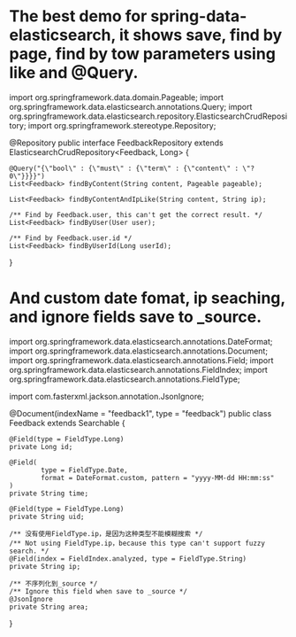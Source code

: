 # The best demo for spring-data-elasticsearch, it shows save, find by page, find by tow parameters using like and @Query.

import org.springframework.data.domain.Pageable;
import org.springframework.data.elasticsearch.annotations.Query;
import org.springframework.data.elasticsearch.repository.ElasticsearchCrudRepository;
import org.springframework.stereotype.Repository;

@Repository
public interface FeedbackRepository extends
		ElasticsearchCrudRepository<Feedback, Long> {

	@Query("{\"bool\" : {\"must\" : {\"term\" : {\"content\" : \"?0\"}}}}")
	List<Feedback> findByContent(String content, Pageable pageable);

	List<Feedback> findByContentAndIpLike(String content, String ip);

	/** Find by Feedback.user, this can't get the correct result. */
	List<Feedback> findByUser(User user);

	/** Find by Feedback.user.id */
	List<Feedback> findByUserId(Long userId);

}

# And custom date fomat, ip seaching, and ignore fields save to _source.
import org.springframework.data.elasticsearch.annotations.DateFormat;
import org.springframework.data.elasticsearch.annotations.Document;
import org.springframework.data.elasticsearch.annotations.Field;
import org.springframework.data.elasticsearch.annotations.FieldIndex;
import org.springframework.data.elasticsearch.annotations.FieldType;

import com.fasterxml.jackson.annotation.JsonIgnore;

@Document(indexName = "feedback1", type = "feedback")
public class Feedback extends Searchable {

	@Field(type = FieldType.Long)
	private Long id;

	@Field(
			type = FieldType.Date, 
			format = DateFormat.custom, pattern = "yyyy-MM-dd HH:mm:ss"
	)
	private String time;

	@Field(type = FieldType.Long)
	private String uid;

	/** 没有使用FieldType.ip，是因为这种类型不能模糊搜索 */
	/** Not using FieldType.ip，because this type can't support fuzzy search. */
	@Field(index = FieldIndex.analyzed, type = FieldType.String)
	private String ip;

	/** 不序列化到_source */
	/** Ignore this field when save to _source */
	@JsonIgnore
	private String area;
}
